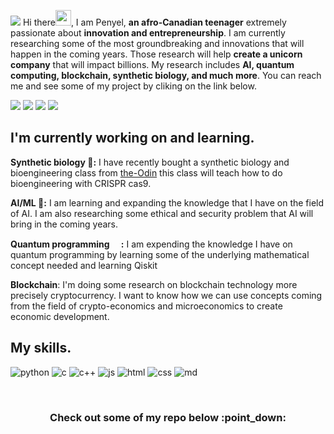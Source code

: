 ![](https://github.com/quantumporium/quantumporium/blob/main/Djegnene%20Babo%20penyel%20aka%20Quantum%20Porium.png)
Hi there<img src="https://media.giphy.com/media/hvRJCLFzcasrR4ia7z/giphy.gif" width="25px">, I am Penyel, __an afro-Canadian teenager__ extremely passionate about __innovation and entrepreneurship__.
I am currently researching some of the most groundbreaking and innovations that will happen in the coming years.  Those research will help __create a unicorn company__ that will impact billions. My research includes __AI, quantum computing,  blockchain, synthetic biology, and much more__. You can reach me and see some of my project by cliking on the link below.

[![](https://img.shields.io/badge/@penyelDjegnene-12100E?style=for-the-badge&logo=medium&logoColor=white)](https://penyel-djegnene.medium.com/)
[![](https://img.shields.io/badge/LinkedIn-0077B5?style=for-the-badge&logo=linkedin&logoColor=white)](https://www.linkedin.com/in/penyel-babo-karlenry-djegnene-3b4bb81b0/)
[![](https://img.shields.io/badge/GitHub-100000?style=for-the-badge&logo=github&logoColor=white)](https://github.com/quantumporium)
[![](https://img.shields.io/badge/Newsletter-FFE01B?style=for-the-badge&logo=MailChimp&logoColor=white)](http://eepurl.com/hkSEmH)

## I'm currently working on and learning.

__Synthetic biology :dna::__ I have recently bought a synthetic biology and bioengineering class from [the-Odin](https://www.the-odin.com/)  this class will teach how to do bioengineering with CRISPR cas9.

__AI/ML :robot::__ I am learning and expanding the knowledge that I have on the field of AI. I am also researching some ethical and security problem that AI will bring in the coming years.

__Quantum programming <img src="https://www.ibm.com/blogs/research/wp-content/uploads/2018/05/qiskit.gif" width="15px" >:__ I am expending the knowledge I have on quantum programming by learning some of the underlying mathematical concept needed and learning Qiskit

__Blockchain__: I'm doing some research on blockchain technology more precisely cryptocurrency. I want to know how we can use concepts coming from the field of crypto-economics and microeconomics to create economic development.

## My skills.
![python](https://img.shields.io/badge/Python-3776AB?style=for-the-badge&logo=python&logoColor=white)
![c](https://img.shields.io/badge/C-00599C?style=for-the-badge&logo=c&logoColor=white)
![c++](https://img.shields.io/badge/C%2B%2B-00599C?style=for-the-badge&logo=c%2B%2B&logoColor=white)
![js](https://img.shields.io/badge/JavaScript-323330?style=for-the-badge&logo=javascript&logoColor=F7DF1E)
![html](https://img.shields.io/badge/HTML-239120?style=for-the-badge&logo=html5&logoColor=white)
![css](https://img.shields.io/badge/CSS-239120?&style=for-the-badge&logo=css3&logoColor=white)
![md](https://img.shields.io/badge/Markdown-000000?style=for-the-badge&logo=markdown&logoColor=white)

<br>

<h3 align="center"> Check out some of my repo below :point_down: </h3>
